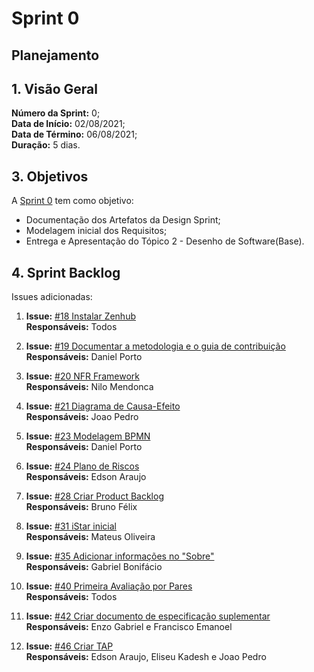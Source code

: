 # Sprint 0

## Planejamento 

## 1. Visão Geral
**Número da Sprint:** 0;<br>
**Data de Início:** 02/08/2021;<br>
**Data de Término:** 06/08/2021;<br>
**Duração:** 5 dias.<br>


## 3. Objetivos
A [Sprint 0](https://github.com/UnBArqDsw2021-1/2021.1_G6_Curumim/milestone/2) tem como objetivo:

- Documentação dos Artefatos da Design Sprint;<br>
- Modelagem inicial dos Requisitos;<br>
- Entrega e Apresentação do Tópico 2 - Desenho de Software(Base).


## 4. Sprint Backlog
Issues adicionadas: 

1. **Issue:** [#18 Instalar Zenhub](https://github.com/UnBArqDsw2021-1/2021.1_G6_Curumim/issues/18)<br>
**Responsáveis:** Todos<br>

2. **Issue:** [#19 Documentar a metodologia e o guia de contribuição](https://github.com/UnBArqDsw2021-1/2021.1_G6_Curumim/issues/19)<br> 
**Responsáveis:** Daniel Porto<br>

3. **Issue:** [#20 NFR Framework](https://github.com/UnBArqDsw2021-1/2021.1_G6_Curumim/issues/20)<br>
**Responsáveis:** Nilo Mendonca<br>

4. **Issue:** [#21 Diagrama de Causa-Efeito](https://github.com/UnBArqDsw2021-1/2021.1_G6_Curumim/issues/21)<br>
**Responsáveis:** Joao Pedro<br>

5. **Issue:** [#23 Modelagem BPMN](https://github.com/UnBArqDsw2021-1/2021.1_G6_Curumim/issues/23)<br>
**Responsáveis:** Daniel Porto<br>

6. **Issue:** [#24 Plano de Riscos](https://github.com/UnBArqDsw2021-1/2021.1_G6_Curumim/issues/24)<br>
**Responsáveis:** Edson Araujo<br>

7. **Issue:** [#28 Criar Product Backlog](https://github.com/UnBArqDsw2021-1/2021.1_G6_Curumim/issues/28)<br>
**Responsáveis:** Bruno Félix<br>

8. **Issue:** [#31 iStar inicial](https://github.com/UnBArqDsw2021-1/2021.1_G6_Curumim/issues/31)<br>
**Responsáveis:** Mateus Oliveira<br>

9. **Issue:** [#35 Adicionar informações no "Sobre"](https://github.com/UnBArqDsw2021-1/2021.1_G6_Curumim/issues/35)<br>
**Responsáveis:** Gabriel Bonifácio<br>

10. **Issue:** [#40 Primeira Avaliação por Pares](https://github.com/UnBArqDsw2021-1/2021.1_G6_Curumim/issues/40)<br>
**Responsáveis:** Todos<br>

11. **Issue:** [#42 Criar documento de especificação suplementar](https://github.com/UnBArqDsw2021-1/2021.1_G6_Curumim/issues/42)<br>
**Responsáveis:** Enzo Gabriel e Francisco Emanoel<br>

12. **Issue:** [#46 Criar TAP](https://github.com/UnBArqDsw2021-1/2021.1_G6_Curumim/issues/46)<br>
**Responsáveis:** Edson Araujo, Eliseu Kadesh e Joao Pedro<br>
